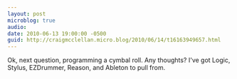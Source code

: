 ```yaml
---
layout: post
microblog: true
audio: 
date: 2010-06-13 19:00:00 -0500
guid: http://craigmcclellan.micro.blog/2010/06/14/t16163949657.html
---
```

Ok, next question, programming a cymbal roll.  Any thoughts?  I've got Logic, Stylus, EZDrummer, Reason, and Ableton to pull from.
